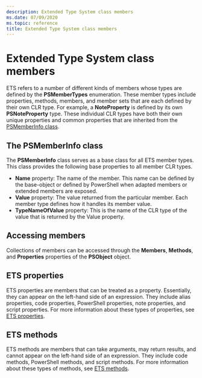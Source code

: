```yaml
---
description: Extended Type System class members
ms.date: 07/09/2020
ms.topic: reference
title: Extended Type System class members
---
```

# Extended Type System class members

ETS refers to a number of different kinds of members whose types are defined by the
**PSMemberTypes** enumeration. These member types include properties, methods, members, and member
sets that are each defined by their own CLR type. For example, a **NoteProperty** is defined by its
own **PSNoteProperty** type. These individual CLR types have both their own unique properties and
common properties that are inherited from the
[PSMemberInfo class](/dotnet/api/system.management.automation.psmemberinfo).

## The PSMemberInfo class

The **PSMemberInfo** class serves as a base class for all ETS member types. This class provides the
following base properties to all member CLR types.

- **Name** property: The name of the member. This name can be defined by the base-object or defined
  by PowerShell when adapted members or extended members are exposed.
- **Value** property: The value returned from the particular member. Each member type defines how it
  handles its member value.
- **TypeNameOfValue** property: This is the name of the CLR type of the value that is returned by
  the Value property.

## Accessing members

Collections of members can be accessed through the **Members**, **Methods**, and **Properties**
properties of the **PSObject** object.

## ETS properties

ETS properties are members that can be treated as a property. Essentially, they can appear on the
left-hand side of an expression. They include alias properties, code properties, PowerShell
properties, note properties, and script properties. For more information about these types of
properties, see [ETS properties](properties.md).

## ETS methods

ETS methods are members that can take arguments, may return results, and cannot appear on the
left-hand side of an expression. They include code methods, PowerShell methods, and script methods.
For more information about these types of methods, see [ETS methods](methods.md).

